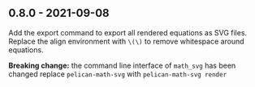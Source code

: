 
0.8.0 - 2021-09-08
------------------

Add the export command to export all rendered equations as SVG files.
Replace the align environment with `\(\)` to remove whitespace around equations.

**Breaking change:** the command line interface of `math_svg` has been changed replace `pelican-math-svg` with `pelican-math-svg render`
